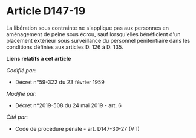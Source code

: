 # Article D147-19

La libération sous contrainte ne s'applique pas aux personnes en aménagement de peine sous écrou, sauf lorsqu'elles
bénéficient d'un placement extérieur sous surveillance du personnel pénitentiaire dans les conditions définies aux articles
D. 126 à D. 135.

**Liens relatifs à cet article**

_Codifié par_:

  - Décret n°59-322 du 23 février 1959

_Modifié par_:

  - Décret n°2019-508 du 24 mai 2019 - art. 6

_Cité par_:

  - Code de procédure pénale - art. D147-30-27 (VT)
